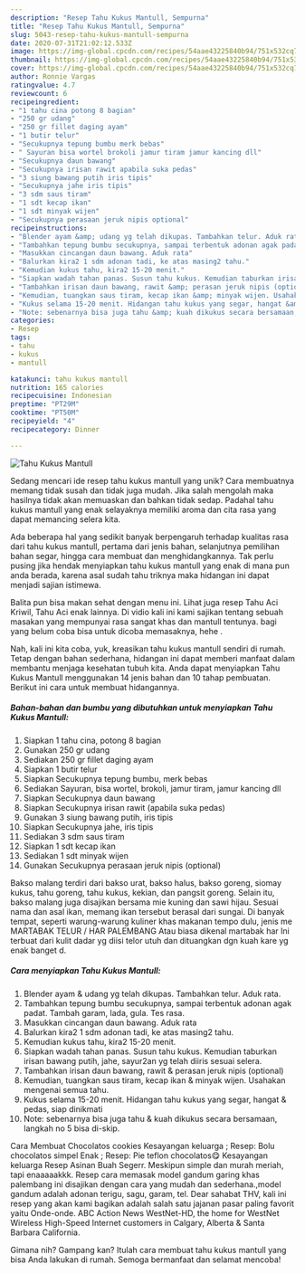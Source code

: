 ```yaml
---
description: "Resep Tahu Kukus Mantull, Sempurna"
title: "Resep Tahu Kukus Mantull, Sempurna"
slug: 5043-resep-tahu-kukus-mantull-sempurna
date: 2020-07-31T21:02:12.533Z
image: https://img-global.cpcdn.com/recipes/54aae43225840b94/751x532cq70/tahu-kukus-mantull-foto-resep-utama.jpg
thumbnail: https://img-global.cpcdn.com/recipes/54aae43225840b94/751x532cq70/tahu-kukus-mantull-foto-resep-utama.jpg
cover: https://img-global.cpcdn.com/recipes/54aae43225840b94/751x532cq70/tahu-kukus-mantull-foto-resep-utama.jpg
author: Ronnie Vargas
ratingvalue: 4.7
reviewcount: 6
recipeingredient:
- "1 tahu cina potong 8 bagian"
- "250 gr udang"
- "250 gr fillet daging ayam"
- "1 butir telur"
- "Secukupnya tepung bumbu merk bebas"
- " Sayuran bisa wortel brokoli jamur tiram jamur kancing dll"
- "Secukupnya daun bawang"
- "Secukupnya irisan rawit apabila suka pedas"
- "3 siung bawang putih iris tipis"
- "Secukupnya jahe iris tipis"
- "3 sdm saus tiram"
- "1 sdt kecap ikan"
- "1 sdt minyak wijen"
- "Secukupnya perasaan jeruk nipis optional"
recipeinstructions:
- "Blender ayam &amp; udang yg telah dikupas. Tambahkan telur. Aduk rata."
- "Tambahkan tepung bumbu secukupnya, sampai terbentuk adonan agak padat. Tambah garam, lada, gula. Tes rasa."
- "Masukkan cincangan daun bawang. Aduk rata"
- "Balurkan kira2 1 sdm adonan tadi, ke atas masing2 tahu."
- "Kemudian kukus tahu, kira2 15-20 menit."
- "Siapkan wadah tahan panas. Susun tahu kukus. Kemudian taburkan irisan bawang putih, jahe, sayur2an yg telah diiris sesuai selera."
- "Tambahkan irisan daun bawang, rawit &amp; perasan jeruk nipis (optional)"
- "Kemudian, tuangkan saus tiram, kecap ikan &amp; minyak wijen. Usahakan mengenai semua tahu."
- "Kukus selama 15-20 menit. Hidangan tahu kukus yang segar, hangat &amp; pedas, siap dinikmati"
- "Note: sebenarnya bisa juga tahu &amp; kuah dikukus secara bersamaan, langkah no 5 bisa di-skip."
categories:
- Resep
tags:
- tahu
- kukus
- mantull

katakunci: tahu kukus mantull 
nutrition: 165 calories
recipecuisine: Indonesian
preptime: "PT29M"
cooktime: "PT50M"
recipeyield: "4"
recipecategory: Dinner

---
```



![Tahu Kukus Mantull](https://img-global.cpcdn.com/recipes/54aae43225840b94/751x532cq70/tahu-kukus-mantull-foto-resep-utama.jpg)

Sedang mencari ide resep tahu kukus mantull yang unik? Cara membuatnya memang tidak susah dan tidak juga mudah. Jika salah mengolah maka hasilnya tidak akan memuaskan dan bahkan tidak sedap. Padahal tahu kukus mantull yang enak selayaknya memiliki aroma dan cita rasa yang dapat memancing selera kita.

Ada beberapa hal yang sedikit banyak berpengaruh terhadap kualitas rasa dari tahu kukus mantull, pertama dari jenis bahan, selanjutnya pemilihan bahan segar, hingga cara membuat dan menghidangkannya. Tak perlu pusing jika hendak menyiapkan tahu kukus mantull yang enak di mana pun anda berada, karena asal sudah tahu triknya maka hidangan ini dapat menjadi sajian istimewa.

Balita pun bisa makan sehat dengan menu ini. Lihat juga resep Tahu Aci Kriwil, Tahu Aci enak lainnya. Di vidio kali ini kami sajikan tentang sebuah masakan yang mempunyai rasa sangat khas dan mantull tentunya. bagi yang belum coba bisa untuk dicoba memasaknya, hehe .


Nah, kali ini kita coba, yuk, kreasikan tahu kukus mantull sendiri di rumah. Tetap dengan bahan sederhana, hidangan ini dapat memberi manfaat dalam membantu menjaga kesehatan tubuh kita. Anda dapat menyiapkan Tahu Kukus Mantull menggunakan 14 jenis bahan dan 10 tahap pembuatan. Berikut ini cara untuk membuat hidangannya.

<!--inarticleads1-->

##### Bahan-bahan dan bumbu yang dibutuhkan untuk menyiapkan Tahu Kukus Mantull:

1. Siapkan 1 tahu cina, potong 8 bagian
1. Gunakan 250 gr udang
1. Sediakan 250 gr fillet daging ayam
1. Siapkan 1 butir telur
1. Siapkan Secukupnya tepung bumbu, merk bebas
1. Sediakan  Sayuran, bisa wortel, brokoli, jamur tiram, jamur kancing dll
1. Siapkan Secukupnya daun bawang
1. Siapkan Secukupnya irisan rawit (apabila suka pedas)
1. Gunakan 3 siung bawang putih, iris tipis
1. Siapkan Secukupnya jahe, iris tipis
1. Sediakan 3 sdm saus tiram
1. Siapkan 1 sdt kecap ikan
1. Sediakan 1 sdt minyak wijen
1. Gunakan Secukupnya perasaan jeruk nipis (optional)


Bakso malang terdiri dari bakso urat, bakso halus, bakso goreng, siomay kukus, tahu goreng, tahu kukus, kekian, dan pangsit goreng. Selain itu, bakso malang juga disajikan bersama mie kuning dan sawi hijau. Sesuai nama dan asal ikan, memang ikan tersebut berasal dari sungai. Di banyak tempat, seperti warung-warung kuliner khas makanan tempo dulu, jenis me MARTABAK TELUR / HAR PALEMBANG Atau biasa dikenal martabak har Ini terbuat dari kulit dadar yg diisi telor utuh dan dituangkan dgn kuah kare yg enak banget d. 

<!--inarticleads2-->

##### Cara menyiapkan Tahu Kukus Mantull:

1. Blender ayam &amp; udang yg telah dikupas. Tambahkan telur. Aduk rata.
1. Tambahkan tepung bumbu secukupnya, sampai terbentuk adonan agak padat. Tambah garam, lada, gula. Tes rasa.
1. Masukkan cincangan daun bawang. Aduk rata
1. Balurkan kira2 1 sdm adonan tadi, ke atas masing2 tahu.
1. Kemudian kukus tahu, kira2 15-20 menit.
1. Siapkan wadah tahan panas. Susun tahu kukus. Kemudian taburkan irisan bawang putih, jahe, sayur2an yg telah diiris sesuai selera.
1. Tambahkan irisan daun bawang, rawit &amp; perasan jeruk nipis (optional)
1. Kemudian, tuangkan saus tiram, kecap ikan &amp; minyak wijen. Usahakan mengenai semua tahu.
1. Kukus selama 15-20 menit. Hidangan tahu kukus yang segar, hangat &amp; pedas, siap dinikmati
1. Note: sebenarnya bisa juga tahu &amp; kuah dikukus secara bersamaan, langkah no 5 bisa di-skip.


Cara Membuat Chocolatos cookies Kesayangan keluarga ; Resep: Bolu chocolatos simpel Enak ; Resep: Pie teflon chocolatos😋 Kesayangan keluarga Resep Asinan Buah Segerr. Meskipun simple dan murah meriah, tapi enaaaaakkk. Resep cara memasak model gandum garing khas palembang ini disajikan dengan cara yang mudah dan sederhana.,model gandum adalah adonan terigu, sagu, garam, tel. Dear sahabat THV, kali ini resep yang akan kami bagikan adalah salah satu jajanan pasar paling favorit yaitu Onde-onde. ABC Action News WestNet-HD, the home for WestNet Wireless High-Speed Internet customers in Calgary, Alberta &amp; Santa Barbara California. 

Gimana nih? Gampang kan? Itulah cara membuat tahu kukus mantull yang bisa Anda lakukan di rumah. Semoga bermanfaat dan selamat mencoba!
